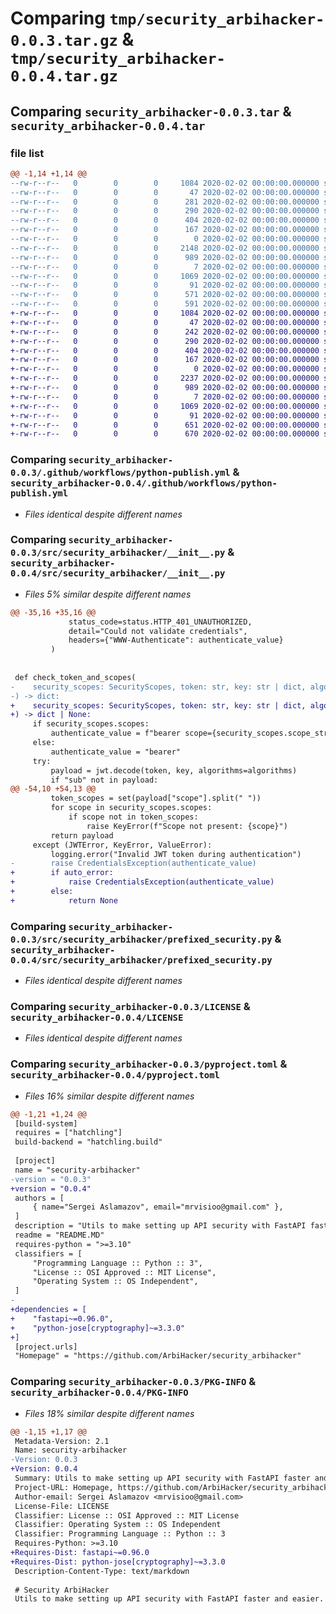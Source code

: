# Comparing `tmp/security_arbihacker-0.0.3.tar.gz` & `tmp/security_arbihacker-0.0.4.tar.gz`

## Comparing `security_arbihacker-0.0.3.tar` & `security_arbihacker-0.0.4.tar`

### file list

```diff
@@ -1,14 +1,14 @@
--rw-r--r--   0        0        0     1084 2020-02-02 00:00:00.000000 security_arbihacker-0.0.3/.github/workflows/python-publish.yml
--rw-r--r--   0        0        0       47 2020-02-02 00:00:00.000000 security_arbihacker-0.0.3/.idea/.gitignore
--rw-r--r--   0        0        0      281 2020-02-02 00:00:00.000000 security_arbihacker-0.0.3/.idea/misc.xml
--rw-r--r--   0        0        0      290 2020-02-02 00:00:00.000000 security_arbihacker-0.0.3/.idea/modules.xml
--rw-r--r--   0        0        0      404 2020-02-02 00:00:00.000000 security_arbihacker-0.0.3/.idea/security_arbihacker.iml
--rw-r--r--   0        0        0      167 2020-02-02 00:00:00.000000 security_arbihacker-0.0.3/.idea/vcs.xml
--rw-r--r--   0        0        0        0 2020-02-02 00:00:00.000000 security_arbihacker-0.0.3/src/__init__.py
--rw-r--r--   0        0        0     2148 2020-02-02 00:00:00.000000 security_arbihacker-0.0.3/src/security_arbihacker/__init__.py
--rw-r--r--   0        0        0      989 2020-02-02 00:00:00.000000 security_arbihacker-0.0.3/src/security_arbihacker/prefixed_security.py
--rw-r--r--   0        0        0        7 2020-02-02 00:00:00.000000 security_arbihacker-0.0.3/.gitignore
--rw-r--r--   0        0        0     1069 2020-02-02 00:00:00.000000 security_arbihacker-0.0.3/LICENSE
--rw-r--r--   0        0        0       91 2020-02-02 00:00:00.000000 security_arbihacker-0.0.3/README.MD
--rw-r--r--   0        0        0      571 2020-02-02 00:00:00.000000 security_arbihacker-0.0.3/pyproject.toml
--rw-r--r--   0        0        0      591 2020-02-02 00:00:00.000000 security_arbihacker-0.0.3/PKG-INFO
+-rw-r--r--   0        0        0     1084 2020-02-02 00:00:00.000000 security_arbihacker-0.0.4/.github/workflows/python-publish.yml
+-rw-r--r--   0        0        0       47 2020-02-02 00:00:00.000000 security_arbihacker-0.0.4/.idea/.gitignore
+-rw-r--r--   0        0        0      242 2020-02-02 00:00:00.000000 security_arbihacker-0.0.4/.idea/misc.xml
+-rw-r--r--   0        0        0      290 2020-02-02 00:00:00.000000 security_arbihacker-0.0.4/.idea/modules.xml
+-rw-r--r--   0        0        0      404 2020-02-02 00:00:00.000000 security_arbihacker-0.0.4/.idea/security_arbihacker.iml
+-rw-r--r--   0        0        0      167 2020-02-02 00:00:00.000000 security_arbihacker-0.0.4/.idea/vcs.xml
+-rw-r--r--   0        0        0        0 2020-02-02 00:00:00.000000 security_arbihacker-0.0.4/src/__init__.py
+-rw-r--r--   0        0        0     2237 2020-02-02 00:00:00.000000 security_arbihacker-0.0.4/src/security_arbihacker/__init__.py
+-rw-r--r--   0        0        0      989 2020-02-02 00:00:00.000000 security_arbihacker-0.0.4/src/security_arbihacker/prefixed_security.py
+-rw-r--r--   0        0        0        7 2020-02-02 00:00:00.000000 security_arbihacker-0.0.4/.gitignore
+-rw-r--r--   0        0        0     1069 2020-02-02 00:00:00.000000 security_arbihacker-0.0.4/LICENSE
+-rw-r--r--   0        0        0       91 2020-02-02 00:00:00.000000 security_arbihacker-0.0.4/README.MD
+-rw-r--r--   0        0        0      651 2020-02-02 00:00:00.000000 security_arbihacker-0.0.4/pyproject.toml
+-rw-r--r--   0        0        0      670 2020-02-02 00:00:00.000000 security_arbihacker-0.0.4/PKG-INFO
```

### Comparing `security_arbihacker-0.0.3/.github/workflows/python-publish.yml` & `security_arbihacker-0.0.4/.github/workflows/python-publish.yml`

 * *Files identical despite different names*

### Comparing `security_arbihacker-0.0.3/src/security_arbihacker/__init__.py` & `security_arbihacker-0.0.4/src/security_arbihacker/__init__.py`

 * *Files 5% similar despite different names*

```diff
@@ -35,16 +35,16 @@
             status_code=status.HTTP_401_UNAUTHORIZED,
             detail="Could not validate credentials",
             headers={"WWW-Authenticate": authenticate_value}
         )
 
 
 def check_token_and_scopes(
-    security_scopes: SecurityScopes, token: str, key: str | dict, algorithms: str | list
-) -> dict:
+    security_scopes: SecurityScopes, token: str, key: str | dict, algorithms: str | list, auto_error=True
+) -> dict | None:
     if security_scopes.scopes:
         authenticate_value = f"bearer scope={security_scopes.scope_str}"
     else:
         authenticate_value = "bearer"
     try:
         payload = jwt.decode(token, key, algorithms=algorithms)
         if "sub" not in payload:
@@ -54,10 +54,13 @@
         token_scopes = set(payload["scope"].split(" "))
         for scope in security_scopes.scopes:
             if scope not in token_scopes:
                 raise KeyError(f"Scope not present: {scope}")
         return payload
     except (JWTError, KeyError, ValueError):
         logging.error("Invalid JWT token during authentication")
-        raise CredentialsException(authenticate_value)
+        if auto_error:
+            raise CredentialsException(authenticate_value)
+        else:
+            return None
```

### Comparing `security_arbihacker-0.0.3/src/security_arbihacker/prefixed_security.py` & `security_arbihacker-0.0.4/src/security_arbihacker/prefixed_security.py`

 * *Files identical despite different names*

### Comparing `security_arbihacker-0.0.3/LICENSE` & `security_arbihacker-0.0.4/LICENSE`

 * *Files identical despite different names*

### Comparing `security_arbihacker-0.0.3/pyproject.toml` & `security_arbihacker-0.0.4/pyproject.toml`

 * *Files 16% similar despite different names*

```diff
@@ -1,21 +1,24 @@
 [build-system]
 requires = ["hatchling"]
 build-backend = "hatchling.build"
 
 [project]
 name = "security-arbihacker"
-version = "0.0.3"
+version = "0.0.4"
 authors = [
     { name="Sergei Aslamazov", email="mrvisioo@gmail.com" },
 ]
 description = "Utils to make setting up API security with FastAPI faster and easier."
 readme = "README.MD"
 requires-python = ">=3.10"
 classifiers = [
     "Programming Language :: Python :: 3",
     "License :: OSI Approved :: MIT License",
     "Operating System :: OS Independent",
 ]
-
+dependencies = [
+    "fastapi~=0.96.0",
+    "python-jose[cryptography]~=3.3.0"
+]
 [project.urls]
 "Homepage" = "https://github.com/ArbiHacker/security_arbihacker"
```

### Comparing `security_arbihacker-0.0.3/PKG-INFO` & `security_arbihacker-0.0.4/PKG-INFO`

 * *Files 18% similar despite different names*

```diff
@@ -1,15 +1,17 @@
 Metadata-Version: 2.1
 Name: security-arbihacker
-Version: 0.0.3
+Version: 0.0.4
 Summary: Utils to make setting up API security with FastAPI faster and easier.
 Project-URL: Homepage, https://github.com/ArbiHacker/security_arbihacker
 Author-email: Sergei Aslamazov <mrvisioo@gmail.com>
 License-File: LICENSE
 Classifier: License :: OSI Approved :: MIT License
 Classifier: Operating System :: OS Independent
 Classifier: Programming Language :: Python :: 3
 Requires-Python: >=3.10
+Requires-Dist: fastapi~=0.96.0
+Requires-Dist: python-jose[cryptography]~=3.3.0
 Description-Content-Type: text/markdown
 
 # Security ArbiHacker
 Utils to make setting up API security with FastAPI faster and easier.
```

